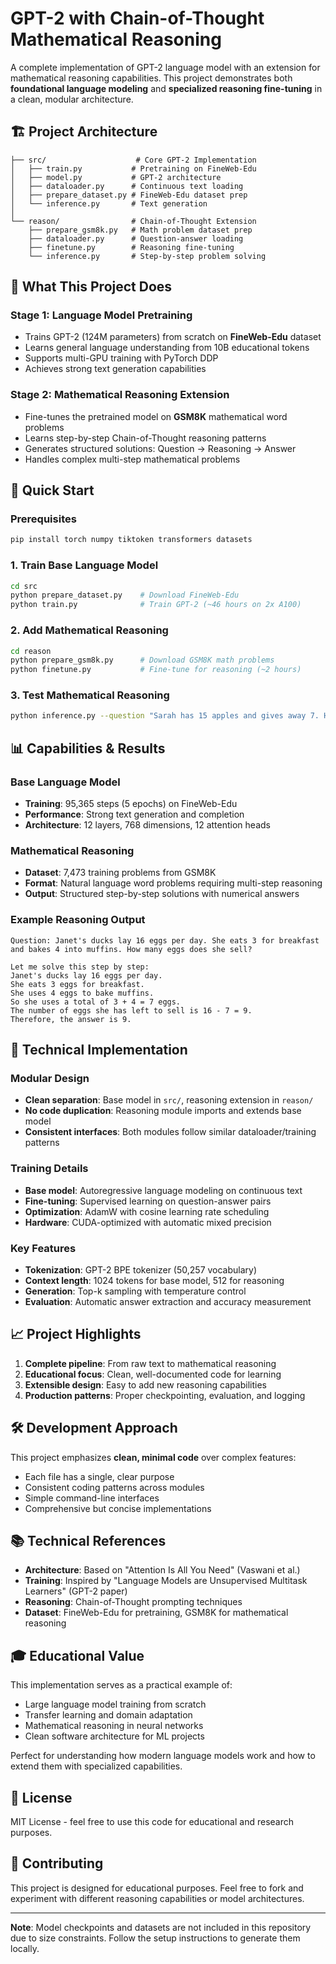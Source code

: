# GPT-2 with Chain-of-Thought Mathematical Reasoning

A complete implementation of GPT-2 language model with an extension for mathematical reasoning capabilities. This project demonstrates both **foundational language modeling** and **specialized reasoning fine-tuning** in a clean, modular architecture.

## 🏗️ Project Architecture

```
├── src/                    # Core GPT-2 Implementation
│   ├── train.py           # Pretraining on FineWeb-Edu
│   ├── model.py           # GPT-2 architecture
│   ├── dataloader.py      # Continuous text loading
│   ├── prepare_dataset.py # FineWeb-Edu dataset prep
│   └── inference.py       # Text generation
│
└── reason/                # Chain-of-Thought Extension
    ├── prepare_gsm8k.py   # Math problem dataset prep
    ├── dataloader.py      # Question-answer loading  
    ├── finetune.py        # Reasoning fine-tuning
    └── inference.py       # Step-by-step problem solving
```

## 🎯 What This Project Does

### Stage 1: Language Model Pretraining
- Trains GPT-2 (124M parameters) from scratch on **FineWeb-Edu** dataset
- Learns general language understanding from 10B educational tokens
- Supports multi-GPU training with PyTorch DDP
- Achieves strong text generation capabilities

### Stage 2: Mathematical Reasoning Extension  
- Fine-tunes the pretrained model on **GSM8K** mathematical word problems
- Learns step-by-step Chain-of-Thought reasoning patterns
- Generates structured solutions: Question → Reasoning → Answer
- Handles complex multi-step mathematical problems

## 🚀 Quick Start

### Prerequisites
```bash
pip install torch numpy tiktoken transformers datasets
```

### 1. Train Base Language Model
```bash
cd src
python prepare_dataset.py    # Download FineWeb-Edu
python train.py              # Train GPT-2 (~46 hours on 2x A100)
```

### 2. Add Mathematical Reasoning
```bash
cd reason
python prepare_gsm8k.py      # Download GSM8K math problems
python finetune.py           # Fine-tune for reasoning (~2 hours)
```

### 3. Test Mathematical Reasoning
```bash
python inference.py --question "Sarah has 15 apples and gives away 7. How many are left?"
```

## 📊 Capabilities & Results

### Base Language Model
- **Training**: 95,365 steps (5 epochs) on FineWeb-Edu
- **Performance**: Strong text generation and completion
- **Architecture**: 12 layers, 768 dimensions, 12 attention heads

### Mathematical Reasoning
- **Dataset**: 7,473 training problems from GSM8K
- **Format**: Natural language word problems requiring multi-step reasoning
- **Output**: Structured step-by-step solutions with numerical answers

### Example Reasoning Output
```
Question: Janet's ducks lay 16 eggs per day. She eats 3 for breakfast and bakes 4 into muffins. How many eggs does she sell?

Let me solve this step by step:
Janet's ducks lay 16 eggs per day.
She eats 3 eggs for breakfast.
She uses 4 eggs to bake muffins.
So she uses a total of 3 + 4 = 7 eggs.
The number of eggs she has left to sell is 16 - 7 = 9.
Therefore, the answer is 9.
```

## 🔧 Technical Implementation

### Modular Design
- **Clean separation**: Base model in `src/`, reasoning extension in `reason/`
- **No code duplication**: Reasoning module imports and extends base model
- **Consistent interfaces**: Both modules follow similar dataloader/training patterns

### Training Details
- **Base model**: Autoregressive language modeling on continuous text
- **Fine-tuning**: Supervised learning on question-answer pairs
- **Optimization**: AdamW with cosine learning rate scheduling
- **Hardware**: CUDA-optimized with automatic mixed precision

### Key Features
- **Tokenization**: GPT-2 BPE tokenizer (50,257 vocabulary)
- **Context length**: 1024 tokens for base model, 512 for reasoning
- **Generation**: Top-k sampling with temperature control
- **Evaluation**: Automatic answer extraction and accuracy measurement

## 📈 Project Highlights

1. **Complete pipeline**: From raw text to mathematical reasoning
2. **Educational focus**: Clean, well-documented code for learning
3. **Extensible design**: Easy to add new reasoning capabilities
4. **Production patterns**: Proper checkpointing, evaluation, and logging

## 🛠️ Development Approach

This project emphasizes **clean, minimal code** over complex features:
- Each file has a single, clear purpose
- Consistent coding patterns across modules  
- Simple command-line interfaces
- Comprehensive but concise implementations

## 📚 Technical References

- **Architecture**: Based on "Attention Is All You Need" (Vaswani et al.)
- **Training**: Inspired by "Language Models are Unsupervised Multitask Learners" (GPT-2 paper)
- **Reasoning**: Chain-of-Thought prompting techniques
- **Dataset**: FineWeb-Edu for pretraining, GSM8K for mathematical reasoning

## 🎓 Educational Value

This implementation serves as a practical example of:
- Large language model training from scratch
- Transfer learning and domain adaptation
- Mathematical reasoning in neural networks
- Clean software architecture for ML projects

Perfect for understanding how modern language models work and how to extend them with specialized capabilities.

## 📄 License

MIT License - feel free to use this code for educational and research purposes.

## 🤝 Contributing

This project is designed for educational purposes. Feel free to fork and experiment with different reasoning capabilities or model architectures.

---
**Note**: Model checkpoints and datasets are not included in this repository due to size constraints. Follow the setup instructions to generate them locally.